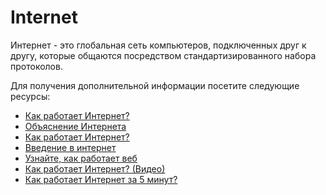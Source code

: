 # Internet

Интернет - это глобальная сеть компьютеров, подключенных друг к другу, которые общаются посредством стандартизированного набора протоколов.

Для получения дополнительной информации посетите следующие ресурсы:

- [Как работает Интернет?](https://cs.fyi/guide/how-does-internet-work)
- [Объяснение Интернета](https://www.vox.com/2014/6/16/18076282/the-internet)
- [Как работает Интернет?](http://web.stanford.edu/class/msande91si/www-spr04/readings/week1/InternetWhitepaper.htm)
- [Введение в интернет](/guides/what-is-internet)
- [Узнайте, как работает веб](https://internetfundamentals.com)
- [Как работает Интернет? (Видео)](https://www.youtube.com/watch?v=x3c1ih2NJEg)
- [Как работает Интернет за 5 минут?](https://www.youtube.com/watch?v=7_LPdttKXPc)
